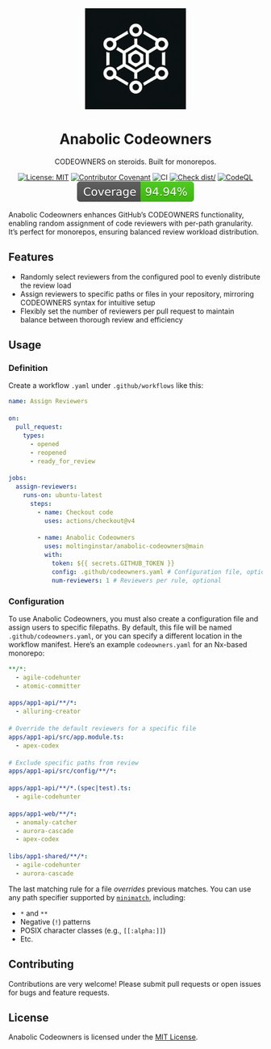 <div align="center">
  <img
    src="assets/logo.png"
    alt="Anabolic Codeowners logo"
    width="200"
  />

  <h1>Anabolic Codeowners</h1>

  <p>CODEOWNERS on steroids. Built for monorepos.</p>

[![License: MIT](https://img.shields.io/badge/License-MIT-yellow.svg)](https://opensource.org/licenses/MIT)
[![Contributor Covenant](https://img.shields.io/badge/Contributor%20Covenant-2.1-4baaaa.svg)](CODE_OF_CONDUCT.md)
![CI](https://github.com/moltinginstar/anabolic-codeowners/actions/workflows/ci.yaml/badge.svg)
[![Check dist/](https://github.com/moltinginstar/anabolic-codeowners/actions/workflows/check-dist.yaml/badge.svg)](https://github.com/moltinginstar/anabolic-codeowners/actions/workflows/check-dist.yaml)
[![CodeQL](https://github.com/moltinginstar/anabolic-codeowners/actions/workflows/codeql-analysis.yaml/badge.svg)](https://github.com/moltinginstar/anabolic-codeowners/actions/workflows/codeql-analysis.yaml)
[![Coverage](./badges/coverage.svg)](./badges/coverage.svg)

</div>

Anabolic Codeowners enhances GitHub’s CODEOWNERS functionality, enabling random assignment of code reviewers with per-path granularity. It’s perfect for monorepos, ensuring balanced review workload distribution.

## Features

- Randomly select reviewers from the configured pool to evenly distribute the review load
- Assign reviewers to specific paths or files in your repository, mirroring CODEOWNERS syntax for intuitive setup
- Flexibly set the number of reviewers per pull request to maintain balance between thorough review and efficiency

## Usage

### Definition

Create a workflow `.yaml` under `.github/workflows` like this:

```yaml
name: Assign Reviewers

on:
  pull_request:
    types:
      - opened
      - reopened
      - ready_for_review

jobs:
  assign-reviewers:
    runs-on: ubuntu-latest
      steps:
        - name: Checkout code
          uses: actions/checkout@v4

        - name: Anabolic Codeowners
          uses: moltinginstar/anabolic-codeowners@main
          with:
            token: ${{ secrets.GITHUB_TOKEN }}
            config: .github/codeowners.yaml # Configuration file, optional
            num-reviewers: 1 # Reviewers per rule, optional
```

### Configuration

To use Anabolic Codeowners, you must also create a configuration file and assign users to specific filepaths. By default, this file will be named `.github/codeowners.yaml`, or you can specify a different location in the workflow manifest. Here’s an example `codeowners.yaml` for an Nx-based monorepo:

```yaml
**/*:
  - agile-codehunter
  - atomic-committer

apps/app1-api/**/*:
  - alluring-creator

# Override the default reviewers for a specific file
apps/app1-api/src/app.module.ts:
  - apex-codex

# Exclude specific paths from review
apps/app1-api/src/config/**/*:

apps/app1-api/**/*.(spec|test).ts:
  - agile-codehunter

apps/app1-web/**/*:
  - anomaly-catcher
  - aurora-cascade
  - apex-codex

libs/app1-shared/**/*:
  - agile-codehunter
  - aurora-cascade
```

The last matching rule for a file _overrides_ previous matches. You can use any path specifier supported by [`minimatch`](https://github.com/isaacs/minimatch), including:

- `*` and `**`
- Negative (`!`) patterns
- POSIX character classes (e.g., `[[:alpha:]]`)
- Etc.

## Contributing

Contributions are very welcome! Please submit pull requests or open issues for bugs and feature requests.

## License

Anabolic Codeowners is licensed under the [MIT License](LICENSE).
